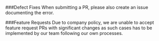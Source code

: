 ###Defect Fixes
When submitting a PR, please also create an issue documenting the error.

###Feature Requests
Due to company policy, we are unable to accept feature request PRs with significant changes as such cases has to be implemented by our team following our own processes.